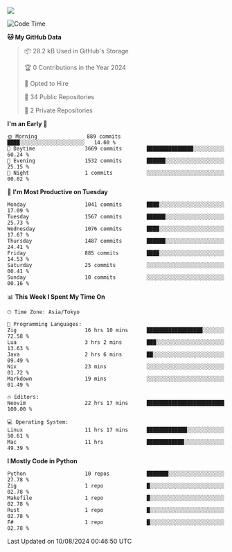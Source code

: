 ![](https://komarev.com/ghpvc/?username=kitagawa-hr)

<!--START_SECTION:waka-->
![Code Time](http://img.shields.io/badge/Code%20Time-1%2C005%20hrs%2053%20mins-blue)

**🐱 My GitHub Data** 

> 📦 28.2 kB Used in GitHub's Storage 
 > 
> 🏆 0 Contributions in the Year 2024
 > 
> 💼 Opted to Hire
 > 
> 📜 34 Public Repositories 
 > 
> 🔑 2 Private Repositories 
 > 
**I'm an Early 🐤** 

```text
🌞 Morning                889 commits         ████░░░░░░░░░░░░░░░░░░░░░   14.60 % 
🌆 Daytime                3669 commits        ███████████████░░░░░░░░░░   60.24 % 
🌃 Evening                1532 commits        ██████░░░░░░░░░░░░░░░░░░░   25.15 % 
🌙 Night                  1 commits           ░░░░░░░░░░░░░░░░░░░░░░░░░   00.02 % 
```
📅 **I'm Most Productive on Tuesday** 

```text
Monday                   1041 commits        ████░░░░░░░░░░░░░░░░░░░░░   17.09 % 
Tuesday                  1567 commits        ██████░░░░░░░░░░░░░░░░░░░   25.73 % 
Wednesday                1076 commits        ████░░░░░░░░░░░░░░░░░░░░░   17.67 % 
Thursday                 1487 commits        ██████░░░░░░░░░░░░░░░░░░░   24.41 % 
Friday                   885 commits         ████░░░░░░░░░░░░░░░░░░░░░   14.53 % 
Saturday                 25 commits          ░░░░░░░░░░░░░░░░░░░░░░░░░   00.41 % 
Sunday                   10 commits          ░░░░░░░░░░░░░░░░░░░░░░░░░   00.16 % 
```


📊 **This Week I Spent My Time On** 

```text
🕑︎ Time Zone: Asia/Tokyo

💬 Programming Languages: 
Zig                      16 hrs 10 mins      ██████████████████░░░░░░░   72.58 % 
Lua                      3 hrs 2 mins        ███░░░░░░░░░░░░░░░░░░░░░░   13.63 % 
Java                     2 hrs 6 mins        ██░░░░░░░░░░░░░░░░░░░░░░░   09.49 % 
Nix                      23 mins             ░░░░░░░░░░░░░░░░░░░░░░░░░   01.72 % 
Markdown                 19 mins             ░░░░░░░░░░░░░░░░░░░░░░░░░   01.49 % 

🔥 Editors: 
Neovim                   22 hrs 17 mins      █████████████████████████   100.00 % 

💻 Operating System: 
Linux                    11 hrs 17 mins      █████████████░░░░░░░░░░░░   50.61 % 
Mac                      11 hrs              ████████████░░░░░░░░░░░░░   49.39 % 
```

**I Mostly Code in Python** 

```text
Python                   10 repos            ███████░░░░░░░░░░░░░░░░░░   27.78 % 
Zig                      1 repo              █░░░░░░░░░░░░░░░░░░░░░░░░   02.78 % 
Makefile                 1 repo              █░░░░░░░░░░░░░░░░░░░░░░░░   02.78 % 
Rust                     1 repo              █░░░░░░░░░░░░░░░░░░░░░░░░   02.78 % 
F#                       1 repo              █░░░░░░░░░░░░░░░░░░░░░░░░   02.78 % 
```




 Last Updated on 10/08/2024 00:46:50 UTC
<!--END_SECTION:waka-->
